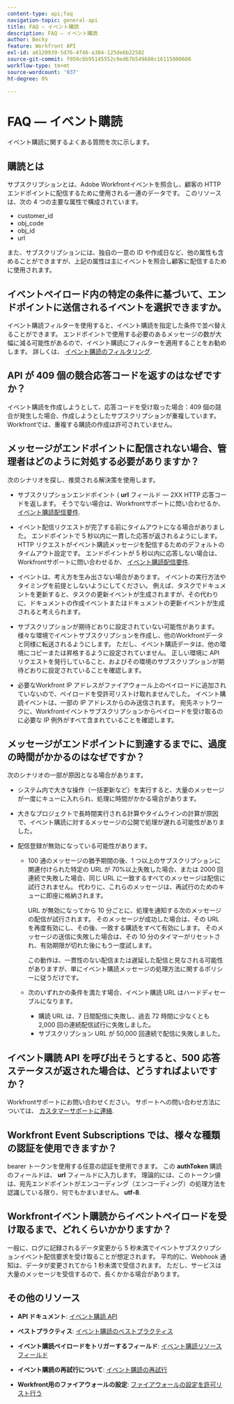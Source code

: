 ```yaml
---
content-type: api;faq
navigation-topic: general-api
title: FAQ — イベント購読
description: FAQ — イベント購読
author: Becky
feature: Workfront API
exl-id: a6120939-5d76-4f46-a304-125de6b22502
source-git-commit: f050c8b95145552c9ed67b549608c16115000606
workflow-type: tm+mt
source-wordcount: '937'
ht-degree: 0%

---
```


# FAQ — イベント購読

<!--
{{highlighted-preview}}
-->

イベント購読に関するよくある質問を次に示します。

## 購読とは

サブスクリプションとは、Adobe Workfrontイベントを照合し、顧客の HTTP エンドポイントに配信するために使用される一連のデータです。 このリソースは、次の 4 つの主要な属性で構成されています。

* customer_id
* obj_code
* obj_id
* url

また、サブスクリプションには、独自の一意の ID や作成日など、他の属性も含めることができますが、上記の属性は主にイベントを照合し顧客に配信するために使用されます。

## イベントペイロード内の特定の条件に基づいて、エンドポイントに送信されるイベントを選択できますか。

イベント購読フィルターを使用すると、イベント購読を指定した条件で並べ替えることができます。 エンドポイントで使用する必要のあるメッセージの数が大幅に減る可能性があるので、イベント購読にフィルターを適用することをお勧めします。 詳しくは、 [イベント購読のフィルタリング](../../wf-api/general/event-subs-api.md#event).

## API が 409 個の競合応答コードを返すのはなぜですか？

イベント購読を作成しようとして、応答コードを受け取った場合：409 個の競合が発生した場合、作成しようとしたサブスクリプションが重複しています。 Workfrontでは、重複する購読の作成は許可されていません。

## メッセージがエンドポイントに配信されない場合、管理者はどのように対処する必要がありますか？

次のシナリオを探し、推奨される解決策を使用します。

* サブスクリプションエンドポイント ( **url** フィールド — 2XX HTTP 応答コードを返します。 そうでない場合は、Workfrontサポートに問い合わせるか、 [イベント購読配信要件](../../wf-api/general/setup-event-sub-endpoint.md).

* イベント配信リクエストが完了する前にタイムアウトになる場合がありました。 エンドポイントで 5 秒以内に一貫した応答が返されるようにします。 HTTP リクエストがイベント購読メッセージを配信するためのデフォルトのタイムアウト設定です。 エンドポイントが 5 秒以内に応答しない場合は、Workfrontサポートに問い合わせるか、 [イベント購読配信要件](../../wf-api/general/setup-event-sub-endpoint.md).
* イベントは、考え方を生み出さない場合があります。 イベントの実行方法やタイミングを前提としないようにしてください。 例えば、タスクでドキュメントを更新すると、タスクの更新イベントが生成されますが、その代わりに、ドキュメントの作成イベントまたはドキュメントの更新イベントが生成されると考えられます。
* サブスクリプションが期待どおりに設定されていない可能性があります。 様々な環境でイベントサブスクリプションを作成し、他のWorkfrontデータと同様に転送されるようにします。 ただし、イベント購読データは、他の環境にコピーまたは昇格するように設定されていません。 正しい環境に API リクエストを発行していること、およびその環境のサブスクリプションが期待どおりに設定されていることを確認します。
* 必要なWorkfront IP アドレスがファイアウォール上のペイロードに追加されていないので、ペイロードを受許可リストけ取れませんでした。 イベント購読イベントは、一部の IP アドレスからのみ送信されます。 宛先ネットワークに、Workfrontイベントサブスクリプションからペイロードを受け取るのに必要な IP 例外がすべて含まれていることを確認します。

## メッセージがエンドポイントに到達するまでに、過度の時間がかかるのはなぜですか？

次のシナリオの一部が原因となる場合があります。

* システム内で大きな操作（一括更新など）を実行すると、大量のメッセージが一度にキューに入れられ、処理に時間がかかる場合があります。
* 大きなプロジェクトで長時間実行される計算やタイムラインの計算が原因で、イベント購読に対するメッセージの公開で処理が遅れる可能性がありました。
* 配信登録が無効になっている可能性があります。

   * 100 通のメッセージの猶予期間の後、1 つ以上のサブスクリプションに関連付けられた特定の URL が 70%以上失敗した場合、または 2000 回連続で失敗した場合、同じ URL に一致するすべてのメッセージは配信に試行されません。 代わりに、これらのメッセージは、再試行のためのキューに即座に格納されます。

      URL が無効になってから 10 分ごとに、処理を通知する次のメッセージの配信が試行されます。 そのメッセージが成功した場合は、その URL を再度有効にし、その後、一致する購読をすべて有効にします。 そのメッセージの送信に失敗した場合は、その 10 分のタイマーがリセットされ、有効期限が切れた後にもう一度試します。

      この動作は、一貫性のない配信または遅延した配信と見なされる可能性がありますが、単にイベント購読メッセージの処理方法に関するポリシーに従うだけです。

   * 次のいずれかの条件を満たす場合、イベント購読 URL はハードディセーブルになります。

      * 購読 URL は、7 日間配信に失敗し、過去 72 時間に少なくとも 2,000 回の連続配信試行に失敗しました。
      * サブスクリプション URL が 50,000 回連続で配信に失敗しました。

## イベント購読 API を呼び出そうとすると、500 応答ステータスが返された場合は、どうすればよいですか？

Workfrontサポートにお問い合わせください。 サポートへの問い合わせ方法については、 [カスタマーサポートに連絡](../../workfront-basics/tips-tricks-and-troubleshooting/contact-customer-support.md).

## Workfront Event Subscriptions では、様々な種類の認証を使用できますか？

bearer トークンを使用する任意の認証を使用できます。 この **authToken** 購読のフィールドは、 **url** フィールドに入力します。 理論的には、このトークン値は、宛先エンドポイントがエンコーディング（エンコーディング）の処理方法を認識している限り、何でもかまいません。 **utf-8**.

## Workfrontイベント購読からイベントペイロードを受け取るまで、どれくらいかかりますか？

一般に、ログに記録されるデータ変更から 5 秒未満でイベントサブスクリプションイベント配信要求を受け取ることが想定されます。 平均的に、Webhook 通知は、データが変更されてから 1 秒未満で受信されます。 ただし、サービスは大量のメッセージを受信するので、長くかかる場合があります。

## その他のリソース

* **API ドキュメント**: [イベント購読 API](../../wf-api/general/event-subs-api.md)

* **ベストプラクティス**: [イベント購読のベストプラクティス](../../wf-api/general/event-sub-best-practice.md)

* **イベント購読ペイロードをトリガーするフィールド**: [イベント購読リソースフィールド](../../wf-api/api/event-sub-resource-fields.md)

* **イベント購読の再試行について**: [イベント購読の再試行](../../wf-api/api/event-sub-retries.md)

* **Workfront用のファイアウォールの設定**: [ファイアウォールの設定を許可リスト行う](../../administration-and-setup/get-started-wf-administration/configure-your-firewall.md)
